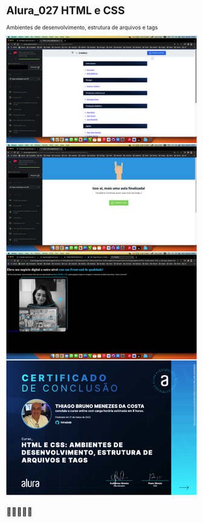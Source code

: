 # Alura_027 HTML e CSS 
Ambientes de desenvolvimento, estrutura de arquivos e tags

![preview](https://github.com/7H14G0D/Alura_027/blob/main/Imagens/print01.png)
![preview](https://github.com/7H14G0D/Alura_027/blob/main/Imagens/print02.png)
![preview](https://github.com/7H14G0D/Alura_027/blob/main/Imagens/print03.png)
![preview](https://github.com/7H14G0D/Alura_027/blob/main/Imagens/Certificado.png)

## 💙💙💙💙💙
